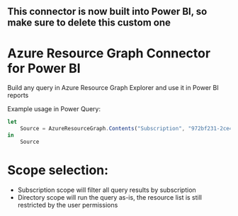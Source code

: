 ## This connector is now built into Power BI, so make sure to delete this custom one

# Azure Resource Graph Connector for Power BI

Build any query in Azure Resource Graph Explorer and use it in Power BI reports

Example usage in Power Query:


```javascript
let
    Source = AzureResourceGraph.Contents("Subscription", "972bf231-2ce4-...", "Commercial", "Resources | limit 5")
in 
    Source
```
# Scope selection:
- Subscription scope will filter all query results by subscription
- Directory scope will run the query as-is, the resource list is still restricted by the user permissions
